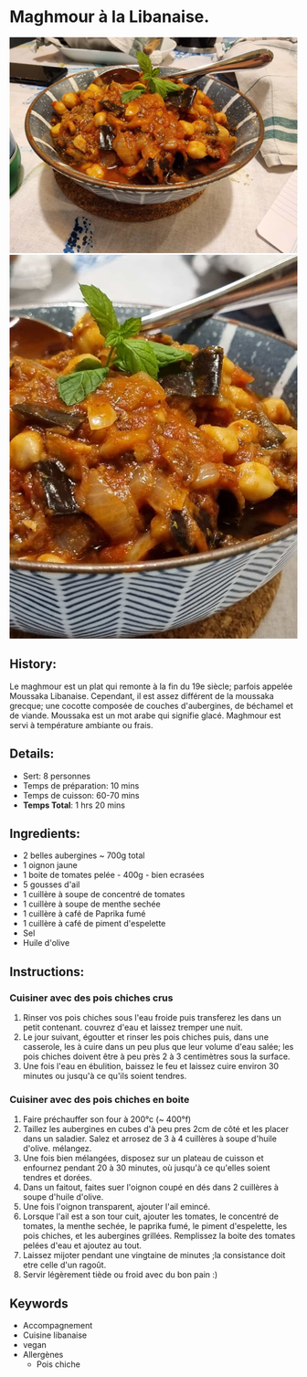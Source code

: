 # Maghmour à la Libanaise.

![Maghmour à la Libanaise](https://github.com/anamorph/recettes/blob/main/photos/fr-accompagnement-maghmour_a_la_libanaise-01.jpg?raw=true)  
![Maghmour à la Libanaise](https://github.com/anamorph/recettes/blob/main/photos/fr-accompagnement-maghmour_a_la_libanaise-02.jpg?raw=true)  

## History:
Le maghmour est un plat qui remonte à la fin du 19e siècle; parfois appelée Moussaka Libanaise. Cependant, il est assez différent de la moussaka grecque; une cocotte composée de couches d'aubergines, de béchamel et de viande. Moussaka est un mot arabe qui signifie glacé. Maghmour est servi à température ambiante ou frais.

## Details:
* Sert: 8 personnes
* Temps de préparation: 10 mins
* Temps de cuisson: 60-70 mins
* **Temps Total**: 1 hrs 20 mins

## Ingredients:
* 2 belles aubergines ~ 700g total
* 1 oignon jaune
* 1 boite de tomates pelée - 400g - bien ecrasées
* 5 gousses d'ail
* 1 cuillère à soupe de concentré de tomates
* 1 cuillère à soupe de menthe sechée
* 1 cuillère à café de Paprika fumé
* 1 cuillère à café de piment d'espelette
* Sel
* Huile d'olive

## Instructions:
### Cuisiner avec des pois chiches crus
1. Rinser vos pois chiches sous l'eau froide puis transferez les dans un petit contenant. couvrez d'eau et laissez tremper une nuit.
1. Le jour suivant, égoutter et rinser les pois chiches puis, dans une casserole, les à cuire dans un peu plus que leur volume d'eau salée; les pois chiches doivent être à peu près 2 à 3 centimètres sous la surface.
1. Une fois l'eau en ébulition, baissez le feu et laissez cuire environ 30 minutes ou jusqu'à ce qu'ils soient tendres.

### Cuisiner avec des pois chiches en boite
1. Faire préchauffer son four à 200°c (~ 400°f)
1. Taillez les aubergines en cubes d'à peu pres 2cm de côté et les placer dans un saladier. Salez et arrosez de 3 à 4 cuillères à soupe d'huile d'olive. mélangez.
1. Une fois bien mélangées, disposez sur un plateau de cuisson et enfournez pendant 20 à 30 minutes, où jusqu'à ce qu'elles soient tendres et dorées.
1. Dans un faitout, faites suer l'oignon coupé en dés dans 2 cuillères à soupe d'huile d'olive.
1. Une fois l'oignon transparent, ajouter l'ail emincé.
1. Lorsque l'ail est a son tour cuit, ajouter les tomates, le concentré de tomates, la menthe sechée, le paprika fumé, le piment d'espelette, les pois chiches, et les aubergines grillées. Remplissez la boite des tomates pelées d'eau et ajoutez au tout.
1. Laissez mijoter pendant une vingtaine de minutes ;la consistance doit etre celle d'un ragoût.
1. Servir légèrement tiède ou froid avec du bon pain :)

## Keywords
* Accompagnement
* Cuisine libanaise
* vegan
* Allergènes
    * Pois chiche